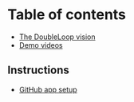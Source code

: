 # Table of contents

* [The DoubleLoop vision](README.md)
* [Demo videos](demo-videos.md)

## Instructions

* [GitHub app setup](instructions/github-setup-instructions.md)


